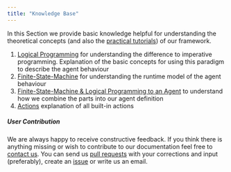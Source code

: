 ```yaml
---
title: "Knowledge Base"
---
```


In this Section we provide basic knowledge helpful for understanding the theoretical concepts (and also the [practical tutorials](/tutorials)) of our framework.

1. [Logical Programming](logicalprogramming) for understanding the difference to imperative programming. Explanation of the basic concepts for using this paradigm to describe the agent behaviour
2. [Finite-State-Machine](finitestatemachine) for understanding the runtime model of the agent behaviour
3. [Finite-State-Machine & Logical Programming to an Agent](fsm-logical-to-agent) to understand how we combine the parts into our agent definition
4. [Actions](actions) explanation of all built-in actions


##### User Contribution

We are always happy to receive constructive feedback.
If you think there is anything missing or wish to contribute to our documentation feel free to [contact us](/contact).
You can send us [pull requests](https://help.github.com/articles/about-pull-requests/) with your corrections and input (preferably), create an [issue](https://github.com/LightJason/AgentSpeak/issues) or write us an email.

